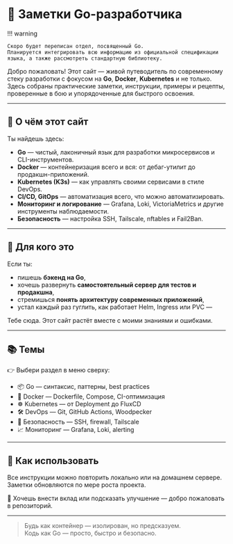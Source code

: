 # 🌱 Заметки Go-разработчика

!!! warning

    Скоро будет переписан отдел, посвященный Go.
    Планируется интегрировать всю информацию из официальной спецификации языка, а также рассмотреть стандартную библиотеку.

Добро пожаловать! Этот сайт — живой путеводитель по современному стеку разработки с фокусом на **Go**, **Docker**, **Kubernetes** и не только. Здесь собраны практические заметки, инструкции, примеры и рецепты, проверенные в бою и упорядоченные для быстрого освоения.

---

## 🚀 О чём этот сайт

Ты найдешь здесь:

- **Go** — чистый, лаконичный язык для разработки микросервисов и CLI-инструментов.
- **Docker** — контейнеризация всего и вся: от дебаг-утилит до продакшн-приложений.
- **Kubernetes (K3s)** — как управлять своими сервисами в стиле DevOps.
- **CI/CD, GitOps** — автоматизация всего, что можно автоматизировать.
- **Мониторинг и логирование** — Grafana, Loki, VictoriaMetrics и другие инструменты наблюдаемости.
- **Безопасность** — настройка SSH, Tailscale, nftables и Fail2Ban.

---

## 🧩 Для кого это

Если ты:

- пишешь **бэкенд на Go**,
- хочешь развернуть **самостоятельный сервер для тестов и продакшна**,
- стремишься **понять архитектуру современных приложений**,
- устал каждый раз гуглить, как работает Helm, Ingress или PVC —

Тебе сюда. Этот сайт растёт вместе с моими знаниями и ошибками.

---

## 📚 Темы

👉 Выбери раздел в меню сверху:

- 📦 Go — синтаксис, паттерны, best practices
- 🐳 Docker — Dockerfile, Compose, CI-оптимизация
- ☸️ Kubernetes — от Deployment до FluxCD
- 🛠️ DevOps — Git, GitHub Actions, Woodpecker
- 🔐 Безопасность — SSH, firewall, Tailscale
- 📈 Мониторинг — Grafana, Loki, alerting

---

## 🤝 Как использовать

Все инструкции можно повторить локально или на домашнем сервере. Заметки обновляются по мере роста проекта.

📍 Хочешь внести вклад или подсказать улучшение — добро пожаловать в репозиторий.

---

> Будь как контейнер — изолирован, но предсказуем.  
> Кодь как Go — просто, быстро и безопасно.
